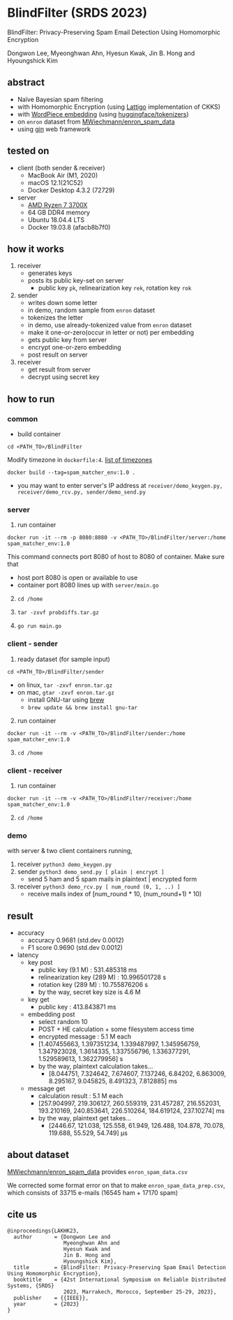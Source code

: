# BlindFilter (SRDS 2023)
BlindFilter: Privacy-Preserving Spam Email Detection Using Homomorphic Encryption

Dongwon Lee, Myeonghwan Ahn, Hyesun Kwak, Jin B. Hong and Hyoungshick Kim

## abstract
* Naïve Bayesian spam filtering
* with Homomorphic Encryption (using [Lattigo](https://github.com/ldsec/lattigo) implementation of CKKS)
* with [WordPiece embedding](https://huggingface.co/sentence-transformers/all-MiniLM-L6-v2/blob/main/tokenizer.json) (using [huggingface/tokenizers](https://github.com/huggingface/tokenizers/releases/tag/python-v0.11.0))
* on `enron` dataset from [MWiechmann/enron_spam_data](https://github.com/MWiechmann/enron_spam_data)
* using [gin](https://github.com/gin-gonic/gin) web framework


## tested on
* client (both sender & receiver)
    * MacBook Air (M1, 2020)
    * macOS 12.1(21C52)
    * Docker Desktop 4.3.2 (72729)
* server
    * [AMD Ryzen 7 3700X](https://www.amd.com/en/product/8446)
    * 64 GB DDR4 memory
    * Ubuntu 18.04.4 LTS
    * Docker 19.03.8 (afacb8b7f0)


## how it works
1. receiver
    * generates keys
    * posts its public key-set on server
        * public key `pk`, relinearization key `rek`, rotation key `rok`
2. sender
    * writes down some letter
    * in demo, random sample from `enron` dataset
    * tokenizes the letter
    * in demo, use already-tokenized value from `enron` dataset
    * make it one-or-zero(occur in letter or not) per embedding
    * gets public key from server
    * encrypt one-or-zero embedding
    * post result on server
3. receiver
    * get result from server
    * decrypt using secret key

## how to run
### common
* build container

`cd <PATH_TO>/BlindFilter`

Modify timezone in `dockerfile:4`. [list of timezones](https://en.wikipedia.org/wiki/List_of_tz_database_time_zones)

`docker build --tag=spam_matcher_env:1.0 .`

* you may want to enter server's IP address at `receiver/demo_keygen.py, receiver/demo_rcv.py, sender/demo_send.py`

### server
1. run container

`docker run -it --rm -p 8080:8080 -v <PATH_TO>/BlindFilter/server:/home spam_matcher_env:1.0`

This command connects port 8080 of host to 8080 of container. Make sure that
   *  host port 8080 is open or available to use
   *  container port 8080 lines up with `server/main.go`

2. `cd /home`

3. `tar -zxvf probdiffs.tar.gz`

4. `go run main.go`

### client - sender
1. ready dataset (for sample input)

`cd <PATH_TO>/BlindFilter/sender`
* on linux, `tar -zxvf enron.tar.gz`
* on mac, `gtar -zxvf enron.tar.gz`
    * install GNU-tar using [brew](https://brew.sh)
    * `brew update && brew install gnu-tar`

2. run container

`docker run -it --rm -v <PATH_TO>/BlindFilter/sender:/home spam_matcher_env:1.0`

3. `cd /home`

### client - receiver
1. run container

`docker run -it --rm -v <PATH_TO>/BlindFilter/receiver:/home spam_matcher_env:1.0`

2. `cd /home`

### demo
with server & two client containers running,
1. receiver  `python3 demo_keygen.py`
2. sender    `python3 demo_send.py [ plain | encrypt ]`
   * send 5 ham and 5 spam mails in plaintext | encrypted form
3. receiver  `python3 demo_rcv.py [ num_round (0, 1, ..) ]`
   * receive mails index of [num_round * 10, (num_round+1) * 10)


## result
* accuracy
    * accuracy 0.9681 (std.dev 0.0012)
    * F1 score 0.9690 (std.dev 0.0012)
* latency
    * key post
        * public key (9.1 M) : 531.485318 ms
        * relinearization key (289 M) : 10.996501728 s
        * rotation key (289 M) : 10.755876206 s
        * by the way, secret key size is 4.6 M
    * key get
        * public key : 413.843871 ms
    * embedding post
        * select random 10
        * POST + HE calculation + some filesystem access time
        * encrypted message : 5.1 M each
        * [1.407455663, 1.397351234, 1.339487997, 1.345956759, 1.347923028, 1.3614335, 1.337556796, 1.336377291, 1.529589613, 1.362279956] s
        * by the way, plaintext calculation takes...
            * [8.044751, 7.324642, 7.674607, 7.137246, 6.84202, 6.863009, 8.295167, 9.045825, 8.491323, 7.812885] ms
    * message get
        * calculation result : 5.1 M each
        * [257.904997, 219.306127, 260.559319, 231.457287, 216.552031, 193.210169, 240.853641, 226.510264, 184.619124, 237.10274] ms
        * by the way, plaintext get takes...
            * [2446.67, 121.038, 125.558, 61.949, 126.488, 104.878, 70.078, 119.688, 55.529, 54.749] µs

## about dataset
[MWiechmann/enron_spam_data](https://github.com/MWiechmann/enron_spam_data) provides `enron_spam_data.csv`

We corrected some format error on that to make `enron_spam_data_prep.csv`, which consists of 33715 e-mails (16545 ham + 17170 spam)

## cite us
```
@inproceedings{LAKHK23,
  author       = {Dongwon Lee and
                  Myeonghwan Ahn and
                  Hyesun Kwak and
                  Jin B. Hong and
                  Hyoungshick Kim},
  title        = {BlindFilter: Privacy-Preserving Spam Email Detection Using Homomorphic Encryption},
  booktitle    = {42st International Symposium on Reliable Distributed Systems, {SRDS}
                  2023, Marrakech, Morocco, September 25-29, 2023},
  publisher    = {{IEEE}},
  year         = {2023}
}
```
